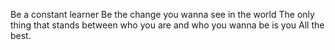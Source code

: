 Be a constant learner
Be the change you wanna see in the world
The only thing that stands between who you are and who you wanna be is you
All the best.
